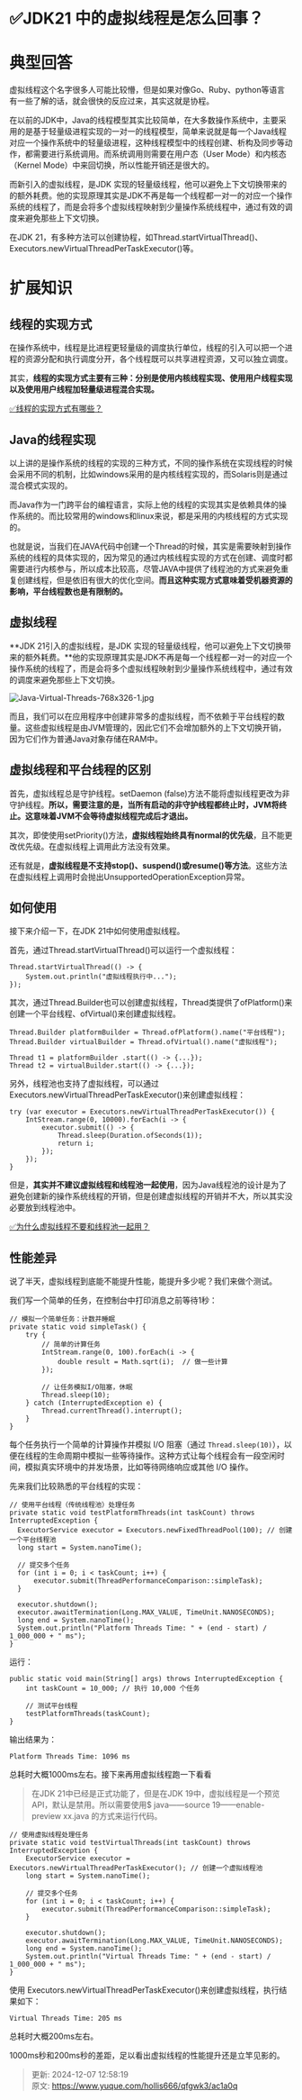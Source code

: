 # ✅JDK21 中的虚拟线程是怎么回事？

# 典型回答


虚拟线程这个名字很多人可能比较懵，但是如果对像Go、Ruby、python等语言有一些了解的话，就会很快的反应过来，其实这就是协程。



在以前的JDK中，Java的线程模型其实比较简单，在大多数操作系统中，主要采用的是基于轻量级进程实现的一对一的线程模型，简单来说就是每一个Java线程对应一个操作系统中的轻量级进程，这种线程模型中的线程创建、析构及同步等动作，都需要进行系统调用。而系统调用则需要在用户态（User Mode）和内核态（Kernel Mode）中来回切换，所以性能开销还是很大的。



而新引入的虚拟线程，是JDK 实现的轻量级线程，他可以避免上下文切换带来的的额外耗费。他的实现原理其实是JDK不再是每一个线程都一对一的对应一个操作系统的线程了，而是会将多个虚拟线程映射到少量操作系统线程中，通过有效的调度来避免那些上下文切换。



在JDK 21，有多种方法可以创建协程，如Thread.startVirtualThread()、Executors.newVirtualThreadPerTaskExecutor()等。

# 扩展知识


## 线程的实现方式


在操作系统中，线程是比进程更轻量级的调度执行单位，线程的引入可以把一个进程的资源分配和执行调度分开，各个线程既可以共享进程资源，又可以独立调度。



其实，**线程的实现方式主要有三种：分别是使用内核线程实现、使用用户线程实现以及使用用户线程加轻量级进程混合实现。**



[✅线程的实现方式有哪些？](https://www.yuque.com/hollis666/qfgwk3/mpap8c7gpr8iz1sh)



## Java的线程实现


以上讲的是操作系统的线程的实现的三种方式，不同的操作系统在实现线程的时候会采用不同的机制，比如windows采用的是内核线程实现的，而Solaris则是通过混合模式实现的。



而Java作为一门跨平台的编程语言，实际上他的线程的实现其实是依赖具体的操作系统的。而比较常用的windows和linux来说，都是采用的内核线程的方式实现的。



也就是说，当我们在JAVA代码中创建一个Thread的时候，其实是需要映射到操作系统的线程的具体实现的，因为常见的通过内核线程实现的方式在创建、调度时都需要进行内核参与，所以成本比较高，尽管JAVA中提供了线程池的方式来避免重复创建线程，但是依旧有很大的优化空间。**而且这种实现方式意味着受机器资源的影响，平台线程数也是有限制的。**



## 虚拟线程


**JDK 21引入的虚拟线程，是JDK 实现的轻量级线程，他可以避免上下文切换带来的额外耗费。**他的实现原理其实是JDK不再是每一个线程都一对一的对应一个操作系统的线程了，而是会将多个虚拟线程映射到少量操作系统线程中，通过有效的调度来避免那些上下文切换。



![Java-Virtual-Threads-768x326-1.jpg](./img/wPPan34nQx9YIeeF/1733906169875-af95d8a5-56af-4845-92c4-0cc9e7f3552a-334852.jpeg)



而且，我们可以在应用程序中创建非常多的虚拟线程，而不依赖于平台线程的数量。这些虚拟线程是由JVM管理的，因此它们不会增加额外的上下文切换开销，因为它们作为普通Java对象存储在RAM中。



## 虚拟线程和平台线程的区别


首先，虚拟线程总是守护线程。setDaemon (false)方法不能将虚拟线程更改为非守护线程。**所以，需要注意的是，当所有启动的非守护线程都终止时，JVM将终止。这意味着JVM不会等待虚拟线程完成后才退出。**



其次，即使使用setPriority()方法，**虚拟线程始终具有normal的优先级**，且不能更改优先级。在虚拟线程上调用此方法没有效果。



还有就是，**虚拟线程是不支持stop()、suspend()或resume()等方法**。这些方法在虚拟线程上调用时会抛出UnsupportedOperationException异常。



## 如何使用


接下来介绍一下，在JDK 21中如何使用虚拟线程。



首先，通过Thread.startVirtualThread()可以运行一个虚拟线程：



```plain
Thread.startVirtualThread(() -> {
    System.out.println("虚拟线程执行中...");
});
```



其次，通过Thread.Builder也可以创建虚拟线程，Thread类提供了ofPlatform()来创建一个平台线程、ofVirtual()来创建虚拟线程。



```plain
Thread.Builder platformBuilder = Thread.ofPlatform().name("平台线程");
Thread.Builder virtualBuilder = Thread.ofVirtual().name("虚拟线程");

Thread t1 = platformBuilder .start(() -> {...}); 
Thread t2 = virtualBuilder.start(() -> {...});
```



另外，线程池也支持了虚拟线程，可以通过Executors.newVirtualThreadPerTaskExecutor()来创建虚拟线程：



```plain
try (var executor = Executors.newVirtualThreadPerTaskExecutor()) {
    IntStream.range(0, 10000).forEach(i -> {
        executor.submit(() -> {
            Thread.sleep(Duration.ofSeconds(1));
            return i;
        });
    });
}
```



但是，**其实并不建议虚拟线程和线程池一起使用**，因为Java线程池的设计是为了避免创建新的操作系统线程的开销，但是创建虚拟线程的开销并不大，所以其实没必要放到线程池中。



[✅为什么虚拟线程不要和线程池一起用？](https://www.yuque.com/hollis666/qfgwk3/gwmioommi0ps1vco)



## 性能差异


说了半天，虚拟线程到底能不能提升性能，能提升多少呢？我们来做个测试。



我们写一个简单的任务，在控制台中打印消息之前等待1秒：



```plain
// 模拟一个简单任务：计数并睡眠
private static void simpleTask() {
    try {
        // 简单的计算任务
        IntStream.range(0, 100).forEach(i -> {
            double result = Math.sqrt(i);  // 做一些计算
        });

        // 让任务模拟I/O阻塞，休眠
        Thread.sleep(10);
    } catch (InterruptedException e) {
        Thread.currentThread().interrupt();
    }
}
```



每个任务执行一个简单的计算操作并模拟 I/O 阻塞（通过 `Thread.sleep(10)`），以便在线程的生命周期中模拟一些等待操作。这种方式让每个线程会有一段空闲时间，模拟真实环境中的并发场景，比如等待网络响应或其他 I/O 操作。



先来我们比较熟悉的平台线程的实现：



```plain
// 使用平台线程（传统线程池）处理任务
private static void testPlatformThreads(int taskCount) throws InterruptedException {
  ExecutorService executor = Executors.newFixedThreadPool(100); // 创建一个平台线程池
  long start = System.nanoTime();

  // 提交多个任务
  for (int i = 0; i < taskCount; i++) {
      executor.submit(ThreadPerformanceComparison::simpleTask);
  }

  executor.shutdown();
  executor.awaitTermination(Long.MAX_VALUE, TimeUnit.NANOSECONDS);
  long end = System.nanoTime();
  System.out.println("Platform Threads Time: " + (end - start) / 1_000_000 + " ms");
}
```





运行：



```plain
public static void main(String[] args) throws InterruptedException {
    int taskCount = 10_000; // 执行 10,000 个任务

    // 测试平台线程
    testPlatformThreads(taskCount);
}
```

 

输出结果为：



```plain
Platform Threads Time: 1096 ms
```



总耗时大概1000ms左右。接下来再用虚拟线程跑一下看看



> 在JDK 21中已经是正式功能了，但是在JDK 19中，虚拟线程是一个预览API，默认是禁用。所以需要使用$ java——source 19——enable-preview xx.java 的方式来运行代码。
>



```plain
// 使用虚拟线程处理任务
private static void testVirtualThreads(int taskCount) throws InterruptedException {
    ExecutorService executor = Executors.newVirtualThreadPerTaskExecutor(); // 创建一个虚拟线程池
    long start = System.nanoTime();

    // 提交多个任务
    for (int i = 0; i < taskCount; i++) {
        executor.submit(ThreadPerformanceComparison::simpleTask);
    }

    executor.shutdown();
    executor.awaitTermination(Long.MAX_VALUE, TimeUnit.NANOSECONDS);
    long end = System.nanoTime();
    System.out.println("Virtual Threads Time: " + (end - start) / 1_000_000 + " ms");
}
```



使用 Executors.newVirtualThreadPerTaskExecutor()来创建虚拟线程，执行结果如下：



```plain
Virtual Threads Time: 205 ms
```



总耗时大概200ms左右。



1000ms秒和200ms秒的差距，足以看出虚拟线程的性能提升还是立竿见影的。





> 更新: 2024-12-07 12:58:19  
> 原文: <https://www.yuque.com/hollis666/qfgwk3/ac1a0q>